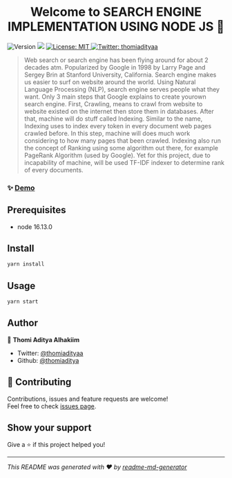 <h1 align="center">Welcome to SEARCH ENGINE IMPLEMENTATION USING NODE JS 👋</h1>
<p>
  <img alt="Version" src="https://img.shields.io/badge/version-1.0.0-blue.svg?cacheSeconds=2592000" />
  <img src="https://img.shields.io/badge/node-16.13.0-blue.svg" />
  <a href="#" target="_blank">
    <img alt="License: MIT" src="https://img.shields.io/badge/License-MIT-yellow.svg" />
  </a>
  <a href="https://twitter.com/thomiadityaa" target="_blank">
    <img alt="Twitter: thomiadityaa" src="https://img.shields.io/twitter/follow/thomiadityaa.svg?style=social" />
  </a>
</p>

> Web search or search engine has been flying around for about 2 decades atm. Popularized by Google in 1998 by Larry Page and Sergey Brin at Stanford University, California. Search engine makes us easier to surf on website around the world. Using Natural Language Processing (NLP), search engine serves people what they want. Only 3 main steps that Google explains to create yourown search engine. First, Crawling, means to crawl from website to website existed on the internet then store them in databases. After that, machine will do stuff called Indexing. Similar to the name, Indexing uses to index every token in every document web pages crawled before. In this step, machine will does much work considering to how many pages that been crawled. Indexing also run the concept of Ranking using some algorithm out there, for example PageRank Algorithm (used by Google). Yet for this project, due to incapability of machine, will be used TF-IDF indexer to determine rank of every documents.

### ✨ [Demo](https://websearchengine-thomiaditya.herokuapp.com/)

## Prerequisites

- node 16.13.0

## Install

```sh
yarn install
```

## Usage

```sh
yarn start
```

## Author

👤 **Thomi Aditya Alhakiim**

- Twitter: [@thomiadityaa](https://twitter.com/thomiadityaa)
- Github: [@thomiaditya](https://github.com/thomiaditya)

## 🤝 Contributing

Contributions, issues and feature requests are welcome!<br />Feel free to check [issues page](https://github.com/thomiaditya/web-search/issues).

## Show your support

Give a ⭐️ if this project helped you!

---

_This README was generated with ❤️ by [readme-md-generator](https://github.com/kefranabg/readme-md-generator)_
